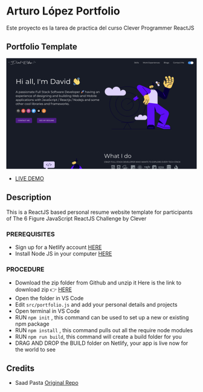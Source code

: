 # Arturo López Portfolio

Este proyecto es la tarea de practica del curso Clever Programmer ReactJS

## Portfolio Template

![ReactJS Resume Website Template](portfolio.png?raw=true "ReactJS Resume Website Template")

- <a href="https://pensive-golick-762a4c.netlify.app" target="_blank">LIVE DEMO</a>

## Description

This is a ReactJS based personal resume website template for participants of The 6 Figure JavaScript ReactJS Challenge by Clever

### PREREQUISITES

- Sign up for a Netlify account <a href='https://www.netlify.com'>HERE</a>
- Install Node JS in your computer <a href='https://nodejs.org/en/'>HERE</a>

### PROCEDURE

- Download the zip folder from Github and unzip it
  Here is the link to download zip 👉
  <a href='https://github.com/CleverProgrammers/portfolio-react-cp/archive/master.zip'>HERE</a>
- Open the folder in VS Code
- Edit <code>src/portfolio.js</code> and add your personal details and projects
- Open terminal in VS Code
- RUN <code>npm init</code> , this command can be used to set up a new or existing npm package
- RUN <code>npm install</code> , this command pulls out all the require node modules
- RUN <code>npm run build</code>, this command will create a build folder for you
- DRAG AND DROP the BUILD folder on Netlify, your app is live now for the world to see

## Credits

- Saad Pasta <a href='https://github.com/saadpasta/developerFolio'>Original Repo</a>
